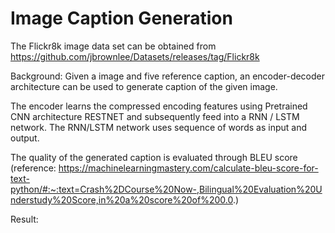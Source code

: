 # Image Caption Generation

The Flickr8k image data set can be obtained from https://github.com/jbrownlee/Datasets/releases/tag/Flickr8k

Background:
Given a image and five reference caption, an encoder-decoder architecture can be used to generate caption of the given image.

The encoder learns the compressed encoding features using Pretrained CNN architecture RESTNET and subsequently feed into a RNN / LSTM network.
The RNN/LSTM network uses sequence of words as input and output.

The quality of the generated caption is evaluated through BLEU score (reference: https://machinelearningmastery.com/calculate-bleu-score-for-text-python/#:~:text=Crash%2DCourse%20Now-,Bilingual%20Evaluation%20Understudy%20Score,in%20a%20score%20of%200.0.)

Result:
